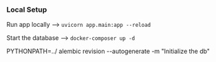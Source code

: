 ### Local Setup

Run app locally --> `uvicorn app.main:app --reload`

Start the database --> `docker-composer up -d`

PYTHONPATH=../ alembic revision --autogenerate -m "Initialize the db" 

